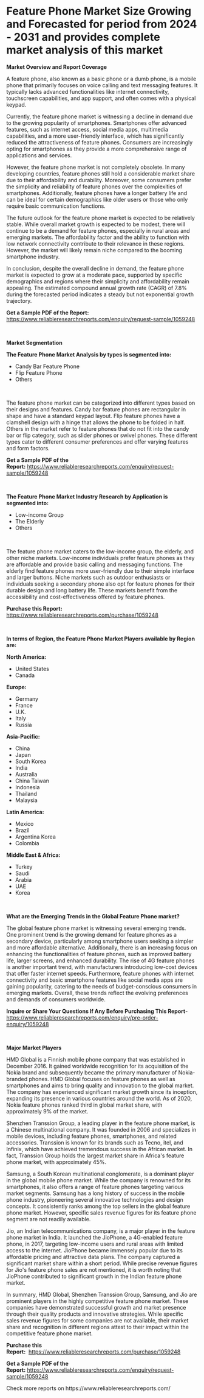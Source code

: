<p><h1>Feature Phone Market Size Growing and Forecasted for period from 2024 - 2031 and provides complete market analysis of this market</h1></p><p><strong>Market Overview and Report Coverage</strong></p>
<p><p>A feature phone, also known as a basic phone or a dumb phone, is a mobile phone that primarily focuses on voice calling and text messaging features. It typically lacks advanced functionalities like internet connectivity, touchscreen capabilities, and app support, and often comes with a physical keypad.</p><p>Currently, the feature phone market is witnessing a decline in demand due to the growing popularity of smartphones. Smartphones offer advanced features, such as internet access, social media apps, multimedia capabilities, and a more user-friendly interface, which has significantly reduced the attractiveness of feature phones. Consumers are increasingly opting for smartphones as they provide a more comprehensive range of applications and services.</p><p>However, the feature phone market is not completely obsolete. In many developing countries, feature phones still hold a considerable market share due to their affordability and durability. Moreover, some consumers prefer the simplicity and reliability of feature phones over the complexities of smartphones. Additionally, feature phones have a longer battery life and can be ideal for certain demographics like older users or those who only require basic communication functions.</p><p>The future outlook for the feature phone market is expected to be relatively stable. While overall market growth is expected to be modest, there will continue to be a demand for feature phones, especially in rural areas and emerging markets. The affordability factor and the ability to function with low network connectivity contribute to their relevance in these regions. However, the market will likely remain niche compared to the booming smartphone industry.</p><p>In conclusion, despite the overall decline in demand, the feature phone market is expected to grow at a moderate pace, supported by specific demographics and regions where their simplicity and affordability remain appealing. The estimated compound annual growth rate (CAGR) of 7.8% during the forecasted period indicates a steady but not exponential growth trajectory.</p></p>
<p><strong>Get a Sample PDF of the Report:</strong> <a href="https://www.reliableresearchreports.com/enquiry/request-sample/1059248">https://www.reliableresearchreports.com/enquiry/request-sample/1059248</a></p>
<p>&nbsp;</p>
<p><strong>Market Segmentation</strong></p>
<p><strong>The Feature Phone Market Analysis by types is segmented into:</strong></p>
<p><ul><li>Candy Bar Feature Phone</li><li>Flip Feature Phone</li><li>Others</li></ul></p>
<p>&nbsp;</p>
<p><p>The feature phone market can be categorized into different types based on their designs and features. Candy bar feature phones are rectangular in shape and have a standard keypad layout. Flip feature phones have a clamshell design with a hinge that allows the phone to be folded in half. Others in the market refer to feature phones that do not fit into the candy bar or flip category, such as slider phones or swivel phones. These different types cater to different consumer preferences and offer varying features and form factors.</p></p>
<p><strong>Get a Sample PDF of the Report:</strong>&nbsp;<a href="https://www.reliableresearchreports.com/enquiry/request-sample/1059248">https://www.reliableresearchreports.com/enquiry/request-sample/1059248</a></p>
<p>&nbsp;</p>
<p><strong>The Feature Phone Market Industry Research by Application is segmented into:</strong></p>
<p><ul><li>Low-income Group</li><li>The Elderly</li><li>Others</li></ul></p>
<p>&nbsp;</p>
<p><p>The feature phone market caters to the low-income group, the elderly, and other niche markets. Low-income individuals prefer feature phones as they are affordable and provide basic calling and messaging functions. The elderly find feature phones more user-friendly due to their simple interface and larger buttons. Niche markets such as outdoor enthusiasts or individuals seeking a secondary phone also opt for feature phones for their durable design and long battery life. These markets benefit from the accessibility and cost-effectiveness offered by feature phones.</p></p>
<p><strong>Purchase this Report:</strong>&nbsp; <a href="https://www.reliableresearchreports.com/purchase/1059248">https://www.reliableresearchreports.com/purchase/1059248</a></p>
<p>&nbsp;</p>
<p><strong>In terms of Region, the Feature Phone Market Players available by Region are:</strong></p>
<p>
    <p> <strong> North America: </strong>
        <ul>
            <li>United States</li>
            <li>Canada</li>
        </ul>
        </p> 
    <p> <strong> Europe: </strong>
        <ul>
            <li>Germany</li>
            <li>France</li>
            <li>U.K.</li>
            <li>Italy</li>
            <li>Russia</li>
        </ul>
        </p> 
    <p> <strong> Asia-Pacific: </strong>
        <ul>
            <li>China</li>
            <li>Japan</li>
            <li>South Korea</li>
            <li>India</li>
            <li>Australia</li>
            <li>China Taiwan</li>
            <li>Indonesia</li>
            <li>Thailand</li>
            <li>Malaysia</li>
        </ul>
        </p> 
    <p> <strong> Latin America: </strong>
        <ul>
            <li>Mexico</li>
            <li>Brazil</li>
            <li>Argentina Korea</li>
            <li>Colombia</li>
        </ul>
        </p> 
    <p> <strong> Middle East & Africa: </strong>
        <ul>
            <li>Turkey</li>
            <li>Saudi</li>
            <li>Arabia</li>
            <li>UAE</li>
            <li>Korea</li>
        </ul>
    </p>
    </p>
<p>&nbsp;</p>
<p><strong>What are the Emerging Trends in the Global Feature Phone market?</strong></p>
<p><p>The global feature phone market is witnessing several emerging trends. One prominent trend is the growing demand for feature phones as a secondary device, particularly among smartphone users seeking a simpler and more affordable alternative. Additionally, there is an increasing focus on enhancing the functionalities of feature phones, such as improved battery life, larger screens, and enhanced durability. The rise of 4G feature phones is another important trend, with manufacturers introducing low-cost devices that offer faster internet speeds. Furthermore, feature phones with internet connectivity and basic smartphone features like social media apps are gaining popularity, catering to the needs of budget-conscious consumers in emerging markets. Overall, these trends reflect the evolving preferences and demands of consumers worldwide.</p></p>
<p><strong>Inquire or Share Your Questions If Any Before Purchasing This Report</strong>- <a href="https://www.reliableresearchreports.com/enquiry/pre-order-enquiry/1059248">https://www.reliableresearchreports.com/enquiry/pre-order-enquiry/1059248</a></p>
<p>&nbsp;</p>
<p><strong>Major Market Players</strong></p>
<p><p>HMD Global is a Finnish mobile phone company that was established in December 2016. It gained worldwide recognition for its acquisition of the Nokia brand and subsequently became the primary manufacturer of Nokia-branded phones. HMD Global focuses on feature phones as well as smartphones and aims to bring quality and innovation to the global market. The company has experienced significant market growth since its inception, expanding its presence in various countries around the world. As of 2020, Nokia feature phones ranked third in global market share, with approximately 9% of the market.</p><p>Shenzhen Transsion Group, a leading player in the feature phone market, is a Chinese multinational company. It was founded in 2006 and specializes in mobile devices, including feature phones, smartphones, and related accessories. Transsion is known for its brands such as Tecno, itel, and Infinix, which have achieved tremendous success in the African market. In fact, Transsion Group holds the largest market share in Africa's feature phone market, with approximately 45%.</p><p>Samsung, a South Korean multinational conglomerate, is a dominant player in the global mobile phone market. While the company is renowned for its smartphones, it also offers a range of feature phones targeting various market segments. Samsung has a long history of success in the mobile phone industry, pioneering several innovative technologies and design concepts. It consistently ranks among the top sellers in the global feature phone market. However, specific sales revenue figures for its feature phone segment are not readily available.</p><p>Jio, an Indian telecommunications company, is a major player in the feature phone market in India. It launched the JioPhone, a 4G-enabled feature phone, in 2017, targeting low-income users and rural areas with limited access to the internet. JioPhone became immensely popular due to its affordable pricing and attractive data plans. The company captured a significant market share within a short period. While precise revenue figures for Jio's feature phone sales are not mentioned, it is worth noting that JioPhone contributed to significant growth in the Indian feature phone market.</p><p>In summary, HMD Global, Shenzhen Transsion Group, Samsung, and Jio are prominent players in the highly competitive feature phone market. These companies have demonstrated successful growth and market presence through their quality products and innovative strategies. While specific sales revenue figures for some companies are not available, their market share and recognition in different regions attest to their impact within the competitive feature phone market.</p></p>
<p><strong>Purchase this Report:</strong>&nbsp;&nbsp;<a href="https://www.reliableresearchreports.com/purchase/1059248">https://www.reliableresearchreports.com/purchase/1059248</a></p>
<p></p>
<p><strong>Get a Sample PDF of the Report:</strong>&nbsp;<a href="https://www.reliableresearchreports.com/enquiry/request-sample/1059248">https://www.reliableresearchreports.com/enquiry/request-sample/1059248</a></p>
<p>Check more reports on https://www.reliableresearchreports.com/</p>